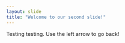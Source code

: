 ```yaml
---
layout: slide
title: "Welcome to our second slide!"
---
```

Testing testing.
Use the left arrow to go back!
